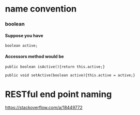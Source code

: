 # name convention
### boolean
#### Suppose you have
```
boolean active;
```

#### Accessors method would be
```
public boolean isActive(){return this.active;}

public void setActive(boolean active){this.active = active;}
```

# RESTful end point naming
https://stackoverflow.com/a/18449772
